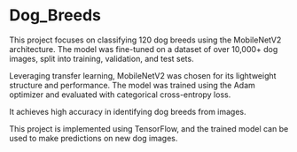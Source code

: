 # Dog_Breeds
This project focuses on classifying 120 dog breeds using the MobileNetV2 architecture. The model was fine-tuned on a dataset of over 10,000+ dog images, split into training, validation, and test sets. 

Leveraging transfer learning, MobileNetV2 was chosen for its lightweight structure and performance. The model was trained using the Adam optimizer and evaluated with categorical cross-entropy loss.

It achieves high accuracy in identifying dog breeds from images. 

This project is implemented using TensorFlow, and the trained model can be used to make predictions on new dog images.
